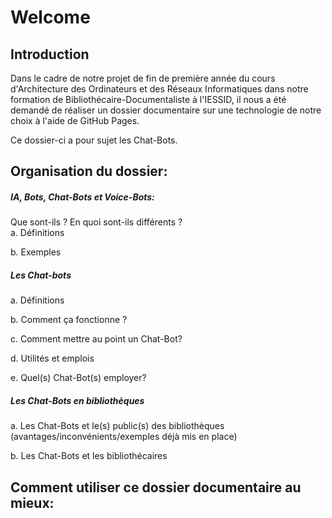 <h1>Welcome</h1>

<h2>Introduction</h2>
Dans le cadre de notre projet de fin de première année du cours d'Architecture des Ordinateurs et des Réseaux Informatiques dans notre formation de Bibliothécaire-Documentaliste à l'IESSID, il nous a été demandé de réaliser un dossier documentaire sur une technologie de notre choix à l'aide de GitHub Pages.

Ce dossier-ci a pour sujet les Chat-Bots.

<h2>Organisation du dossier:</h2>

<h5>IA, Bots, Chat-Bots et Voice-Bots:</h5>Que sont-ils ? En quoi sont-ils différents ?<br>
a. Définitions

b. Exemples

<h5>Les Chat-bots</h5>

a.	Définitions

b.	Comment ça fonctionne ?

c.  Comment mettre au point un Chat-Bot?

d.	Utilités et emplois

e.  Quel(s) Chat-Bot(s) employer?

<h5>Les Chat-Bots en bibliothèques</h5>

a.	Les Chat-Bots et le(s) public(s) des bibliothèques (avantages/inconvénients/exemples déjà mis en place)

b.	Les Chat-Bots et les bibliothécaires

<h2>Comment utiliser ce dossier documentaire au mieux:</h2>
